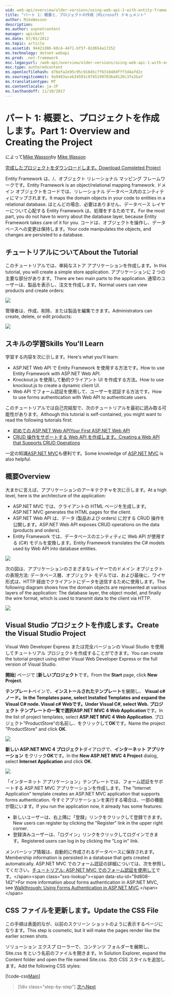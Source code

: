```yaml
---
uid: web-api/overview/older-versions/using-web-api-1-with-entity-framework-5/using-web-api-with-entity-framework-part-1
title: "パート 1: 概要と、プロジェクトの作成 |Microsoft ドキュメント"
author: MikeWasson
description: 
ms.author: aspnetcontent
manager: wpickett
ms.date: 07/03/2012
ms.topic: article
ms.assetid: 94421d86-68c4-4471-bf5f-82d654a17252
ms.technology: dotnet-webapi
ms.prod: .net-framework
msc.legacyurl: /web-api/overview/older-versions/using-web-api-1-with-entity-framework-5/using-web-api-with-entity-framework-part-1
msc.type: authoredcontent
ms.openlocfilehash: d76efa2e95c95c91045c7f631040dfff3d4afd2c
ms.sourcegitcommit: 9a9483aceb34591c97451997036a9120c3fe2baf
ms.translationtype: MT
ms.contentlocale: ja-JP
ms.lasthandoff: 11/10/2017
---
```

<a name="part-1-overview-and-creating-the-project"></a><span data-ttu-id="9d808-102">パート 1: 概要と、プロジェクトを作成します。</span><span class="sxs-lookup"><span data-stu-id="9d808-102">Part 1: Overview and Creating the Project</span></span>
====================
<span data-ttu-id="9d808-103">によって[Mike Wasson](https://github.com/MikeWasson)</span><span class="sxs-lookup"><span data-stu-id="9d808-103">by [Mike Wasson](https://github.com/MikeWasson)</span></span>

[<span data-ttu-id="9d808-104">完成したプロジェクトをダウンロードします。</span><span class="sxs-lookup"><span data-stu-id="9d808-104">Download Completed Project</span></span>](http://code.msdn.microsoft.com/ASP-NET-Web-API-with-afa30545)

<span data-ttu-id="9d808-105">Entity Framework は、/、オブジェクト リレーショナル マッピング フレームワークです。</span><span class="sxs-lookup"><span data-stu-id="9d808-105">Entity Framework is an object/relational mapping framework.</span></span> <span data-ttu-id="9d808-106">ドメイン オブジェクトをコードでは、リレーショナル データベース内のエンティティにマップされます。</span><span class="sxs-lookup"><span data-stu-id="9d808-106">It maps the domain objects in your code to entities in a relational database.</span></span> <span data-ttu-id="9d808-107">ほとんどの場合、必要はありません、データベース レイヤーについて心配する Entity Framework は、処理をするためです。</span><span class="sxs-lookup"><span data-stu-id="9d808-107">For the most part, you do not have to worry about the database layer, because Entity Framework takes care of it for you.</span></span> <span data-ttu-id="9d808-108">コードは、オブジェクトを操作し、データベースへの変更は保持します。</span><span class="sxs-lookup"><span data-stu-id="9d808-108">Your code manipulates the objects, and changes are persisted to a database.</span></span>

## <a name="about-the-tutorial"></a><span data-ttu-id="9d808-109">チュートリアルについて</span><span class="sxs-lookup"><span data-stu-id="9d808-109">About the Tutorial</span></span>

<span data-ttu-id="9d808-110">このチュートリアルでは、単純なストア アプリケーションを作成します。</span><span class="sxs-lookup"><span data-stu-id="9d808-110">In this tutorial, you will create a simple store application.</span></span> <span data-ttu-id="9d808-111">アプリケーションに 2 つの主要な部分があります。</span><span class="sxs-lookup"><span data-stu-id="9d808-111">There are two main parts to the application.</span></span> <span data-ttu-id="9d808-112">通常のユーザーは、製品を表示し、注文を作成します。</span><span class="sxs-lookup"><span data-stu-id="9d808-112">Normal users can view products and create orders:</span></span>

![](using-web-api-with-entity-framework-part-1/_static/image1.png)

<span data-ttu-id="9d808-113">管理者は、作成、削除、または製品を編集できます。</span><span class="sxs-lookup"><span data-stu-id="9d808-113">Administrators can create, delete, or edit products:</span></span>

![](using-web-api-with-entity-framework-part-1/_static/image2.png)

## <a name="skills-youll-learn"></a><span data-ttu-id="9d808-114">スキルの学習</span><span class="sxs-lookup"><span data-stu-id="9d808-114">Skills You'll Learn</span></span>

<span data-ttu-id="9d808-115">学習する内容を次に示します。</span><span class="sxs-lookup"><span data-stu-id="9d808-115">Here's what you'll learn:</span></span>

- <span data-ttu-id="9d808-116">ASP.NET Web API で Entity Framework を使用する方法です。</span><span class="sxs-lookup"><span data-stu-id="9d808-116">How to use Entity Framework with ASP.NET Web API.</span></span>
- <span data-ttu-id="9d808-117">Knockout.js を使用して動的クライアント UI を作成する方法。</span><span class="sxs-lookup"><span data-stu-id="9d808-117">How to use knockout.js to create a dynamic client UI.</span></span>
- <span data-ttu-id="9d808-118">Web API でフォーム認証を使用して、ユーザーを認証する方法です。</span><span class="sxs-lookup"><span data-stu-id="9d808-118">How to use forms authentication with Web API to authenticate users.</span></span>

<span data-ttu-id="9d808-119">このチュートリアルでは自己完結型で、次のチュートリアルを最初に読み取る可能性があります。</span><span class="sxs-lookup"><span data-stu-id="9d808-119">Although this tutorial is self-contained, you might want to read the following tutorials first:</span></span>

- [<span data-ttu-id="9d808-120">初めての ASP.NET Web API</span><span class="sxs-lookup"><span data-stu-id="9d808-120">Your First ASP.NET Web API</span></span>](../../getting-started-with-aspnet-web-api/tutorial-your-first-web-api.md)
- [<span data-ttu-id="9d808-121">CRUD 操作をサポートする Web API を作成します。</span><span class="sxs-lookup"><span data-stu-id="9d808-121">Creating a Web API that Supports CRUD Operations</span></span>](../creating-a-web-api-that-supports-crud-operations.md)

<span data-ttu-id="9d808-122">一定の知識[ASP.NET MVC](../../../../mvc/index.md)も便利です。</span><span class="sxs-lookup"><span data-stu-id="9d808-122">Some knowledge of [ASP.NET MVC](../../../../mvc/index.md) is also helpful.</span></span>

## <a name="overview"></a><span data-ttu-id="9d808-123">概要</span><span class="sxs-lookup"><span data-stu-id="9d808-123">Overview</span></span>

<span data-ttu-id="9d808-124">大まかに言えば、アプリケーションのアーキテクチャを次に示します。</span><span class="sxs-lookup"><span data-stu-id="9d808-124">At a high level, here is the architecture of the application:</span></span>

- <span data-ttu-id="9d808-125">ASP.NET MVC では、クライアントの HTML ページを生成します。</span><span class="sxs-lookup"><span data-stu-id="9d808-125">ASP.NET MVC generates the HTML pages for the client.</span></span>
- <span data-ttu-id="9d808-126">ASP.NET Web API は、データ (製品および orders) に対する CRUD 操作を公開します。</span><span class="sxs-lookup"><span data-stu-id="9d808-126">ASP.NET Web API exposes CRUD operations on the data (products and orders).</span></span>
- <span data-ttu-id="9d808-127">Entity Framework では、データベースのエンティティに Web API が使用する (C#) モデルを変換します。</span><span class="sxs-lookup"><span data-stu-id="9d808-127">Entity Framework translates the C# models used by Web API into database entities.</span></span>

![](using-web-api-with-entity-framework-part-1/_static/image3.png)

<span data-ttu-id="9d808-128">次の図は、アプリケーションのさまざまなレイヤーでのドメイン オブジェクトの表現方法: データベース層、オブジェクト モデルでは、および最後に、ワイヤ形式は、HTTP 経由でクライアントにデータを送信するために使用します。</span><span class="sxs-lookup"><span data-stu-id="9d808-128">The following diagram shows how the domain objects are represented at various layers of the application: The database layer, the object model, and finally the wire format, which is used to transmit data to the client via HTTP.</span></span>

![](using-web-api-with-entity-framework-part-1/_static/image4.png)

## <a name="create-the-visual-studio-project"></a><span data-ttu-id="9d808-129">Visual Studio プロジェクトを作成します。</span><span class="sxs-lookup"><span data-stu-id="9d808-129">Create the Visual Studio Project</span></span>

<span data-ttu-id="9d808-130">Visual Web Developer Express または完全バージョンの Visual Studio を使用してチュートリアル プロジェクトを作成することができます。</span><span class="sxs-lookup"><span data-stu-id="9d808-130">You can create the tutorial project using either Visual Web Developer Express or the full version of Visual Studio.</span></span>

<span data-ttu-id="9d808-131">**開始**] ページで [**新しいプロジェクト**です。</span><span class="sxs-lookup"><span data-stu-id="9d808-131">From the **Start** page, click **New Project**.</span></span>

<span data-ttu-id="9d808-132">**テンプレート**ペインで、**インストールされたテンプレート**を展開し、 **Visual c#**ノード。</span><span class="sxs-lookup"><span data-stu-id="9d808-132">In the **Templates** pane, select **Installed Templates** and expand the **Visual C#** node.</span></span> <span data-ttu-id="9d808-133">**Visual c#** **Web**です。</span><span class="sxs-lookup"><span data-stu-id="9d808-133">Under **Visual C#**, select **Web**.</span></span> <span data-ttu-id="9d808-134">プロジェクト テンプレートの一覧で選択**ASP.NET MVC 4 Web Application**です。</span><span class="sxs-lookup"><span data-stu-id="9d808-134">In the list of project templates, select **ASP.NET MVC 4 Web Application**.</span></span> <span data-ttu-id="9d808-135">プロジェクト"ProductStore"の名前し、をクリックして**OK**です。</span><span class="sxs-lookup"><span data-stu-id="9d808-135">Name the project "ProductStore" and click **OK**.</span></span>

![](using-web-api-with-entity-framework-part-1/_static/image5.png)

<span data-ttu-id="9d808-136">**新しい ASP.NET MVC 4 プロジェクト**ダイアログで、**インターネット アプリケーション** をクリック**OK**です。</span><span class="sxs-lookup"><span data-stu-id="9d808-136">In the **New ASP.NET MVC 4 Project** dialog, select **Internet Application** and click **OK**.</span></span>

![](using-web-api-with-entity-framework-part-1/_static/image6.png)

<span data-ttu-id="9d808-137">「インターネット アプリケーション」テンプレートでは、フォーム認証をサポートする ASP.NET MVC アプリケーションを作成します。</span><span class="sxs-lookup"><span data-stu-id="9d808-137">The "Internet Application" template creates an ASP.NET MVC application that supports forms authentication.</span></span> <span data-ttu-id="9d808-138">今すぐアプリケーションを実行する場合は、一部の機能が既にいます。</span><span class="sxs-lookup"><span data-stu-id="9d808-138">If you run the application now, it already has some features:</span></span>

- <span data-ttu-id="9d808-139">新しいユーザーは、右上隅に「登録」リンクをクリックして登録できます。</span><span class="sxs-lookup"><span data-stu-id="9d808-139">New users can register by clicking the "Register" link in the upper right corner.</span></span>
- <span data-ttu-id="9d808-140">登録済みユーザーは、「ログイン」リンクをクリックしてログインできます。</span><span class="sxs-lookup"><span data-stu-id="9d808-140">Registered users can log in by clicking the "Log in" link.</span></span>

<span data-ttu-id="9d808-141">メンバーシップ情報は、自動的に作成されるデータベースに保存されます。</span><span class="sxs-lookup"><span data-stu-id="9d808-141">Membership information is persisted in a database that gets created automatically.</span></span> <span data-ttu-id="9d808-142">ASP.NET MVC でのフォーム認証の詳細については、次を参照してください。[チュートリアル: ASP.NET MVC でのフォーム認証を使用して](https://msdn.microsoft.com/en-us/library/ff398049(VS.98).aspx)です。</span><span class="sxs-lookup"><span data-stu-id="9d808-142">For more information about forms authentication in ASP.NET MVC, see [Walkthrough: Using Forms Authentication in ASP.NET MVC](https://msdn.microsoft.com/en-us/library/ff398049(VS.98).aspx).</span></span>

## <a name="update-the-css-file"></a><span data-ttu-id="9d808-143">CSS ファイルを更新します。</span><span class="sxs-lookup"><span data-stu-id="9d808-143">Update the CSS File</span></span>

<span data-ttu-id="9d808-144">この手順は表面的なが、以前のスクリーン ショットのように表示するページになります。</span><span class="sxs-lookup"><span data-stu-id="9d808-144">This step is cosmetic, but it will make the pages render like the earlier screen shots.</span></span>

<span data-ttu-id="9d808-145">ソリューション エクスプ ローラーで、コンテンツ フォルダーを展開し、Site.css をという名前のファイルを開きます。</span><span class="sxs-lookup"><span data-stu-id="9d808-145">In Solution Explorer, expand the Content folder and open the file named Site.css.</span></span> <span data-ttu-id="9d808-146">次の CSS スタイルを追加します。</span><span class="sxs-lookup"><span data-stu-id="9d808-146">Add the following CSS styles:</span></span>

[!code-css[Main](using-web-api-with-entity-framework-part-1/samples/sample1.css)]

>[!div class="step-by-step"]
[<span data-ttu-id="9d808-147">次へ</span><span class="sxs-lookup"><span data-stu-id="9d808-147">Next</span></span>](using-web-api-with-entity-framework-part-2.md)
